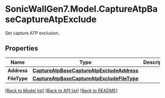# SonicWallGen7.Model.CaptureAtpBaseCaptureAtpExclude
Set capture ATP exclusion.

## Properties

Name | Type | Description | Notes
------------ | ------------- | ------------- | -------------
**Address** | [**CaptureAtpBaseCaptureAtpExcludeAddress**](CaptureAtpBaseCaptureAtpExcludeAddress.md) |  | [optional] 
**FileType** | [**CaptureAtpBaseCaptureAtpExcludeFileType**](CaptureAtpBaseCaptureAtpExcludeFileType.md) |  | [optional] 

[[Back to Model list]](../README.md#documentation-for-models) [[Back to API list]](../README.md#documentation-for-api-endpoints) [[Back to README]](../README.md)

